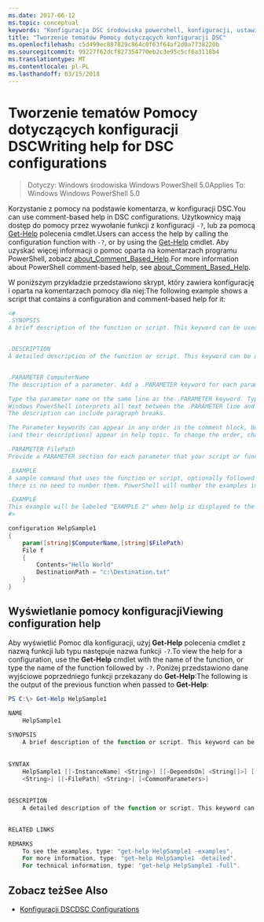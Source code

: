 ```yaml
---
ms.date: 2017-06-12
ms.topic: conceptual
keywords: "Konfiguracja DSC środowiska powershell, konfiguracji, ustawienia"
title: "Tworzenie tematów Pomocy dotyczących konfiguracji DSC"
ms.openlocfilehash: c5d499ec887829c864c0f63f64af2d0a7738220b
ms.sourcegitcommit: 99227f62dcf827354770eb2c3e95c5cf6a3118b4
ms.translationtype: MT
ms.contentlocale: pl-PL
ms.lasthandoff: 03/15/2018
---
```

# <a name="writing-help-for-dsc-configurations"></a><span data-ttu-id="f9f4f-103">Tworzenie tematów Pomocy dotyczących konfiguracji DSC</span><span class="sxs-lookup"><span data-stu-id="f9f4f-103">Writing help for DSC configurations</span></span>

><span data-ttu-id="f9f4f-104">Dotyczy: Windows środowiska Windows PowerShell 5.0</span><span class="sxs-lookup"><span data-stu-id="f9f4f-104">Applies To: Windows Windows PowerShell 5.0</span></span>

<span data-ttu-id="f9f4f-105">Korzystanie z pomocy na podstawie komentarza, w konfiguracji DSC.</span><span class="sxs-lookup"><span data-stu-id="f9f4f-105">You can use comment-based help in DSC configurations.</span></span> <span data-ttu-id="f9f4f-106">Użytkownicy mają dostęp do pomocy przez wywołanie funkcji z konfiguracji `-?`, lub za pomocą [Get-Help](https://technet.microsoft.com/library/hh849696.aspx) polecenia cmdlet.</span><span class="sxs-lookup"><span data-stu-id="f9f4f-106">Users can access the help by calling the configuration function with `-?`, or by using the [Get-Help](https://technet.microsoft.com/library/hh849696.aspx) cmdlet.</span></span> <span data-ttu-id="f9f4f-107">Aby uzyskać więcej informacji o pomoc oparta na komentarzach programu PowerShell, zobacz [about_Comment_Based_Help](https://technet.microsoft.com/library/hh847834.aspx).</span><span class="sxs-lookup"><span data-stu-id="f9f4f-107">For more information about PowerShell comment-based help, see [about_Comment_Based_Help](https://technet.microsoft.com/library/hh847834.aspx).</span></span>

<span data-ttu-id="f9f4f-108">W poniższym przykładzie przedstawiono skrypt, który zawiera konfigurację i oparta na komentarzach pomocy dla niej:</span><span class="sxs-lookup"><span data-stu-id="f9f4f-108">The following example shows a script that contains a configuration and comment-based help for it:</span></span>

```powershell
<#
.SYNOPSIS
A brief description of the function or script. This keyword can be used only once for each configuration.


.DESCRIPTION
A detailed description of the function or script. This keyword can be used only once for each configuration.


.PARAMETER ComputerName
The description of a parameter. Add a .PARAMETER keyword for each parameter in the function or script syntax.

Type the parameter name on the same line as the .PARAMETER keyword. Type the parameter description on the lines following the .PARAMETER keyword. 
Windows PowerShell interprets all text between the .PARAMETER line and the next keyword or the end of the comment block as part of the parameter description. 
The description can include paragraph breaks.

The Parameter keywords can appear in any order in the comment block, but the function or script syntax determines the order in which the parameters 
(and their descriptions) appear in help topic. To change the order, change the syntax.

.PARAMETER FilePath
Provide a PARAMETER section for each parameter that your script or function accepts.

.EXAMPLE
A sample command that uses the function or script, optionally followed by sample output and a description. Repeat this keyword for each example. If you have multiple examples,
there is no need to number them. PowerShell will number the examples in help text.

.EXAMPLE
This example will be labeled "EXAMPLE 2" when help is displayed to the user.
#>

configuration HelpSample1
{
    param([string]$ComputerName,[string]$FilePath)
    File f
    {
        Contents="Hello World"
        DestinationPath = "c:\Destination.txt"
    }
}
```

## <a name="viewing-configuration-help"></a><span data-ttu-id="f9f4f-109">Wyświetlanie pomocy konfiguracji</span><span class="sxs-lookup"><span data-stu-id="f9f4f-109">Viewing configuration help</span></span>

<span data-ttu-id="f9f4f-110">Aby wyświetlić Pomoc dla konfiguracji, użyj **Get-Help** polecenia cmdlet z nazwą funkcji lub typu następuje nazwa funkcji `-?`.</span><span class="sxs-lookup"><span data-stu-id="f9f4f-110">To view the help for a configuration, use the **Get-Help** cmdlet with the name of the function, or type the name of the function followed by `-?`.</span></span> <span data-ttu-id="f9f4f-111">Poniżej przedstawiono dane wyjściowe poprzedniego funkcji przekazany do **Get-Help**:</span><span class="sxs-lookup"><span data-stu-id="f9f4f-111">The following is the output of the previous function when passed to **Get-Help**:</span></span>

```powershell
PS C:\> Get-Help HelpSample1

NAME
    HelpSample1
    
SYNOPSIS
    A brief description of the function or script. This keyword can be used only once for each configuration.
    
    
SYNTAX
    HelpSample1 [[-InstanceName] <String>] [[-DependsOn] <String[]>] [[-OutputPath] <String>] [[-ConfigurationData] <Hashtable>] [[-ComputerName] 
    <String>] [[-FilePath] <String>] [<CommonParameters>]
    
    
DESCRIPTION
    A detailed description of the function or script. This keyword can be used only once for each configuration.
    

RELATED LINKS

REMARKS
    To see the examples, type: "get-help HelpSample1 -examples".
    For more information, type: "get-help HelpSample1 -detailed".
    For technical information, type: "get-help HelpSample1 -full".
```

## <a name="see-also"></a><span data-ttu-id="f9f4f-112">Zobacz też</span><span class="sxs-lookup"><span data-stu-id="f9f4f-112">See Also</span></span>
* [<span data-ttu-id="f9f4f-113">Konfiguracji DSC</span><span class="sxs-lookup"><span data-stu-id="f9f4f-113">DSC Configurations</span></span>](configurations.md)

